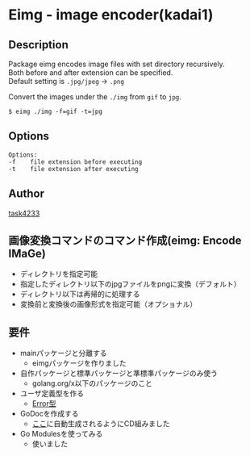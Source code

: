 # Eimg - image encoder(kadai1)


## Description
Package eimg encodes image files with set directory recursively.  
Both before and after extension can be specified.  
Default setting is `.jpg/jpeg` -> `.png`

Convert the images under the `./img` from `gif` to `jpg`.
```
$ eimg ./img -f=gif -t=jpg
```

## Options
```
Options:
-f    file extension before executing
-t    file extension after executing
```

## Author
[task4233](https://github.com/task4233)

## 画像変換コマンドのコマンド作成(eimg: Encode IMaGe)
 - ディレクトリを指定可能
 - 指定したディレクトリ以下のjpgファイルをpngに変換（デフォルト）
 - ディレクトリ以下は再帰的に処理する
 - 変換前と変換後の画像形式を指定可能（オプショナル）

## 要件
 - mainパッケージと分離する
   - eimgパッケージを作りました
 - 自作パッケージと標準パッケージと準標準パッケージのみ使う
   - golang.org/x以下のパッケージのこと
 - ユーザ定義型を作る
   - [Error型](https://github.com/task4233/gopherdojo-studyroom/blob/kadai1-task4233/kadai1/eimg/errors.go#L31-L41)
 - GoDocを作成する
   - [ここ](https://task4233.github.io/gopherdojo-studyroom/)に自動生成されるようにCD組みました
 - Go Modulesを使ってみる
   - 使いました
 
